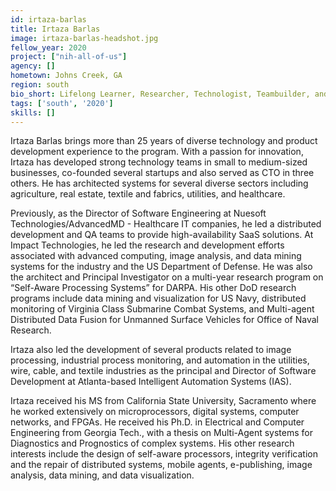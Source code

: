 ```yaml
---
id: irtaza-barlas
title: Irtaza Barlas
image: irtaza-barlas-headshot.jpg
fellow_year: 2020
project: ["nih-all-of-us"]
agency: []
hometown: Johns Creek, GA
region: south
bio_short: Lifelong Learner, Researcher, Technologist, Teambuilder, and Innovator. Architect and developer of complex systems, and a student of literature, religion, and history.
tags: ['south', '2020']
skills: []
---
```


Irtaza Barlas brings more than 25 years of diverse technology and product development experience to the program. With a passion for innovation, Irtaza has developed strong technology teams in small to medium-sized businesses, co-founded several startups and also served as CTO in three others. He has architected systems for several diverse sectors including agriculture, real estate, textile and fabrics, utilities, and healthcare.

Previously, as the Director of Software Engineering at Nuesoft Technologies/AdvancedMD - Healthcare IT companies,  he led a distributed development and QA teams to provide high-availability SaaS solutions.  At Impact Technologies, he led the research and development efforts associated with advanced computing, image analysis, and data mining systems for the industry and the US Department of Defense. He was also the architect and Principal Investigator on a multi-year research program on “Self-Aware Processing Systems” for DARPA. His other DoD research programs include data mining and visualization for US Navy, distributed monitoring of Virginia Class Submarine Combat Systems, and Multi-agent Distributed Data Fusion for Unmanned Surface Vehicles for Office of Naval Research.

Irtaza also led the development of several products related to image processing, industrial process monitoring, and automation in the utilities, wire, cable, and textile industries as the principal and Director of Software Development at Atlanta-based Intelligent Automation Systems (IAS).

Irtaza received his MS from California State University, Sacramento where he worked extensively on microprocessors, digital systems, computer networks, and FPGAs. He received his Ph.D. in Electrical and Computer Engineering from Georgia Tech., with a thesis on Multi-Agent systems for Diagnostics and Prognostics of complex systems. His other research interests include the design of self-aware processors, integrity verification and the repair of distributed systems, mobile agents, e-publishing, image analysis, data mining, and data visualization.
